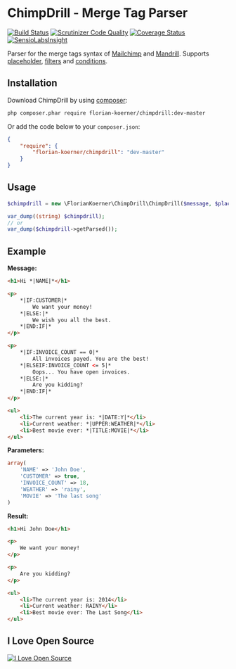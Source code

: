 # ChimpDrill - Merge Tag Parser

[![Build Status](https://travis-ci.org/FlorianKoerner/ChimpDrill.svg)](https://travis-ci.org/FlorianKoerner/ChimpDrill)
[![Scrutinizer Code Quality](https://scrutinizer-ci.com/g/FlorianKoerner/ChimpDrill/badges/quality-score.png?b=master)](https://scrutinizer-ci.com/g/FlorianKoerner/ChimpDrill/?branch=master)
[![Coverage Status](https://coveralls.io/repos/FlorianKoerner/ChimpDrill/badge.png)](https://coveralls.io/r/FlorianKoerner/ChimpDrill)
[![SensioLabsInsight](https://insight.sensiolabs.com/projects/a7a165ab-fa72-4a98-834c-1ed8896901a8/mini.png)](https://insight.sensiolabs.com/projects/a7a165ab-fa72-4a98-834c-1ed8896901a8)

Parser for the merge tags syntax of [Mailchimp] and [Mandrill]. Supports
[placeholder], [filters] and [conditions].

[Mailchimp]: http://mailchimp.com
[Mandrill]: http://mandrill.com
[placeholder]: http://help.mandrill.com/entries/21678522-How-do-I-use-merge-tags-to-add-dynamic-content-
[filters]: http://kb.mailchimp.com/merge-tags/all-the-merge-tags-cheatsheet#Content-encoding-merge-tags
[conditions]: http://kb.mailchimp.com/merge-tags/how-conditional-or-smart-merge-tags-work


## Installation

Download ChimpDrill by using [composer](https://getcomposer.org):

``` bash
php composer.phar require florian-koerner/chimpdrill:dev-master
```

Or add the code below to your `composer.json`:

``` json
{
    "require": {
        "florian-koerner/chimpdrill": "dev-master"
    }
}
```


## Usage

``` php
$chimpdrill = new \FlorianKoerner\ChimpDrill\ChimpDrill($message, $placeholder);

var_dump((string) $chimpdrill);
// or
var_dump($chimpdrill->getParsed());
```


## Example

**Message:**
``` html
<h1>Hi *|NAME|*</h1>

<p>
    *|IF:CUSTOMER|*
        We want your money!
    *|ELSE:|*
        We wish you all the best.
    *|END:IF|*
</p>

<p>
    *|IF:INVOICE_COUNT == 0|*
        All invoices payed. You are the best!
    *|ELSEIF:INVOICE_COUNT <= 5|*
        Oops... You have open invoices.
    *|ELSE:|*
        Are you kidding?
    *|END:IF|*
</p>

<ul>
    <li>The current year is: *|DATE:Y|*</li>
    <li>Current weather: *|UPPER:WEATHER|*</li>
    <li>Best movie ever: *|TITLE:MOVIE|*</li>
</ul>
```

**Parameters:**
``` php
array(
    'NAME' => 'John Doe',
    'CUSTOMER' => true,
    'INVOICE_COUNT' => 18,
    'WEATHER' => 'rainy',
    'MOVIE' => 'The last song'
)
```

**Result:**
``` html
<h1>Hi John Doe</h1>

<p>
    We want your money!
</p>

<p>
    Are you kidding?
</p>

<ul>
    <li>The current year is: 2014</li>
    <li>Current weather: RAINY</li>
    <li>Best movie ever: The Last Song</li>
</ul>
```


## I Love Open Source

[![I Love Open Source](http://www.iloveopensource.io/images/logo-lightbg.png)](http://www.iloveopensource.io/users/FlorianKoerner)
